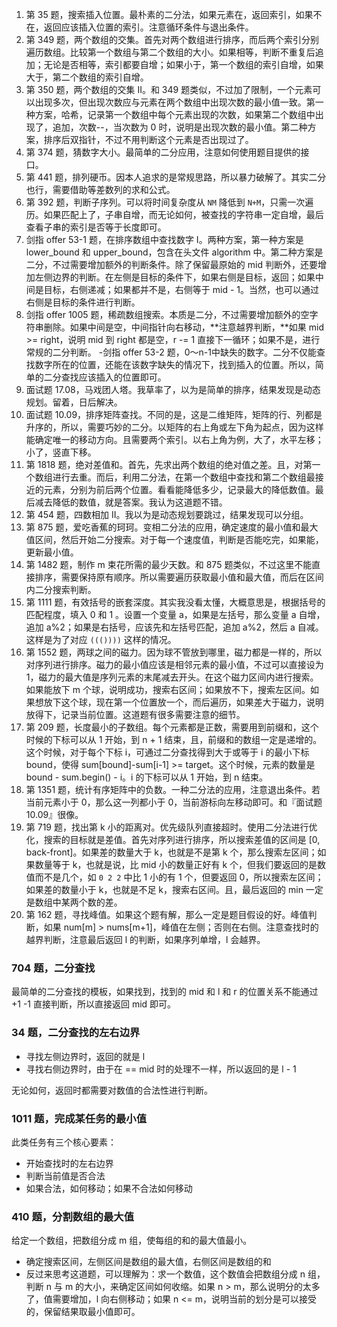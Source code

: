 1. 第 35 题，搜索插入位置。最朴素的二分法，如果元素在，返回索引，如果不在，返回应该插入位置的索引。注意循环条件与退出条件。
2. 第 349 题，两个数组的交集。首先对两个数组进行排序，而后两个索引分别遍历数组。比较第一个数组与第二个数组的大小。如果相等，判断不重复后追加；无论是否相等，索引都要自增；如果小于，第一个数组的索引自增，如果大于，第二个数组的索引自增。
3. 第 350 题，两个数组的交集 II。和 349 题类似，不过加了限制，一个元素可以出现多次，但出现次数应与元素在两个数组中出现次数的最小值一致。第一种方案，哈希，记录第一个数组中每个元素出现的次数，如果第二个数组中出现了，追加，次数--，当次数为 0 时，说明是出现次数的最小值。第二种方案，排序后双指针，不过不用判断这个元素是否出现过了。
4. 第 374 题，猜数字大小。最简单的二分应用，注意如何使用题目提供的接口。
5. 第 441 题，排列硬币。因本人追求的是常规思路，所以暴力破解了。其实二分也行，需要借助等差数列的求和公式。
6. 第 392 题，判断子序列。可以将时间复杂度从 `NM` 降低到 `N+M`，只需一次遍历。如果匹配上了，子串自增，而无论如何，被查找的字符串一定自增，最后查看子串的索引是否等于长度即可。
7. 剑指 offer 53-1 题，在排序数组中查找数字 I。两种方案，第一种方案是 lower_bound 和 upper_bound，包含在头文件 algorithm 中。第二种方案是二分，不过需要增加额外的判断条件。除了保留最原始的 mid 判断外，还要增加左侧边界的判断。在左侧是目标的条件下，如果右侧是目标，返回；如果中间是目标，右侧递减；如果都并不是，右侧等于 mid - 1。当然，也可以通过右侧是目标的条件进行判断。
8. 剑指 offer 1005 题，稀疏数组搜索。本质是二分，不过需要增加额外的空字符串删除。如果中间是空，中间指针向右移动，**注意越界判断，**如果 mid >= right，说明 mid 到 right 都是空，r -= 1 直接下一循环；如果不是，进行常规的二分判断。
-剑指 offer 53-2 题，0～n-1中缺失的数字。二分不仅能查找数字所在的位置，还能在该数字缺失的情况下，找到插入的位置。所以，简单的二分查找应该插入的位置即可。
9. 面试题 17.08，马戏团人塔。我草率了，以为是简单的排序，结果发现是动态规划。留着，日后解决。
10. 面试题 10.09，排序矩阵查找。不同的是，这是二维矩阵，矩阵的行、列都是升序的，所以，需要巧妙的二分。以矩阵的右上角或左下角为起点，因为这样能确定唯一的移动方向。且需要两个索引。以右上角为例，大了，水平左移；小了，竖直下移。
11. 第 1818 题，绝对差值和。首先，先求出两个数组的绝对值之差。且，对第一个数组进行去重。而后，利用二分法，在第一个数组中查找和第二个数组最接近的元素，分别为前后两个位置。看看能降低多少，记录最大的降低数值。最后减去降低的数值，就是答案。我认为这道题不错。
12. 第 454 题，四数相加 II。我以为是动态规划要跳过，结果发现可以分组。
13. 第 875 题，爱吃香蕉的珂珂。变相二分法的应用，确定速度的最小值和最大值区间，然后开始二分搜索。对于每一个速度值，判断是否能吃完，如果能，更新最小值。
14. 第 1482 题，制作 m 束花所需的最少天数。和 875 题类似，不过这里不能直接排序，需要保持原有顺序。所以需要遍历获取最小值和最大值，而后在区间内二分搜索判断。
15. 第 1111 题，有效括号的嵌套深度。其实我没看太懂，大概意思是，根据括号的匹配程度，填入 0 和 1 。设置一个变量 a，如果是左括号，那么变量 a 自增，追加 a%2；如果是右括号，应该先和左括号匹配，追加 a%2，然后 a 自减。这样是为了对应 `((())))` 这样的情况。
16. 第 1552 题，两球之间的磁力。因为球不管放到哪里，磁力都是一样的，所以对序列进行排序。磁力的最小值应该是相邻元素的最小值，不过可以直接设为 1，磁力的最大值是序列元素的末尾减去开头。在这个磁力区间内进行搜索。如果能放下 m 个球，说明成功，搜索右区间；如果放不下，搜索左区间。如果想放下这个球，现在第一个位置放一个，而后遍历，如果差大于磁力，说明放得下，记录当前位置。这道题有很多需要注意的细节。
17. 第 209 题，长度最小的子数组。每个元素都是正数，需要用到前缀和，这个时候的下标可以从 1 开始，到 n + 1 结束，且，前缀和的数组一定是递增的。这个时候，对于每个下标 i，可通过二分查找得到大于或等于 i 的最小下标 bound，使得 sum[bound]-sum[i-1] >= target。这个时候，元素的数量是 bound - sum.begin() - i。i 的下标可以从 1 开始，到 n 结束。
18. 第 1351 题，统计有序矩阵中的负数。一种二分法的应用，注意退出条件。若当前元素小于 0，那么这一列都小于 0，当前游标向左移动即可。和『面试题 10.09』很像。
19. 第 719 题，找出第 k 小的距离对。优先级队列直接超时。使用二分法进行优化，搜索的目标就是差值。首先对序列进行排序，所以搜索差值的区间是 [0, back-front]。如果差的数量大于 k，也就是不是第 k 个，那么搜索左区间；如果数量等于 k，也就是说，比 mid 小的数量正好有 k 个，但我们要返回的是数值而不是几个，如 `0 2 2` 中比 1 小的有 1 个，但要返回 0，所以搜索左区间；如果差的数量小于 k，也就是不足 k，搜索右区间。且，最后返回的 min 一定是数组中某两个数的差。
20. 第 162 题，寻找峰值。如果这个题有解，那么一定是题目假设的好。峰值判断，如果 num[m] > nums[m+1]，峰值在左侧；否则在右侧。注意查找时的越界判断，注意最后返回 l 的判断，如果序列单增，l 会越界。

### 704 题，二分查找

最简单的二分查找的模板，如果找到，找到的 mid 和 l 和 r 的位置关系不能通过 +1 -1 直接判断，所以直接返回 mid 即可。

### 34 题，二分查找的左右边界

- 寻找左侧边界时，返回的就是 l
- 寻找右侧边界时，由于在 == mid 时的处理不一样，所以返回的是 l - 1

无论如何，返回时都需要对数值的合法性进行判断。

### 1011 题，完成某任务的最小值

此类任务有三个核心要素：

- 开始查找时的左右边界
- 判断当前值是否合法
- 如果合法，如何移动；如果不合法如何移动

### 410 题，分割数组的最大值

给定一个数组，把数组分成 m 组，使每组的和的最大值最小。

- 确定搜索区间，左侧区间是数组的最大值，右侧区间是数组的和
- 反过来思考这道题，可以理解为：求一个数值，这个数值会把数组分成 n 组，判断 n 与 m 的大小，来确定区间如何收缩。如果 n > m，那么说明分的太多了，值需要增加，l 向右侧移动；如果 n <= m，说明当前的划分是可以接受的，保留结果取最小值即可。
